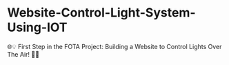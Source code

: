# Website-Control-Light-System-Using-IOT
🌐💡 First Step in the FOTA Project: Building a Website to Control Lights Over The Air! 🚀🔌
